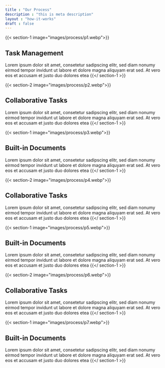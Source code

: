 ```yaml
---
title : "Our Process"
description : "this is meta description"
layout : "how-it-works"
draft : false
---
```


{{< section-1 image="images/process/p1.webp">}}
## Task **Management**
Lorem ipsum dolor sit amet, consetetur sadipscing elitr, sed diam nonumy eirmod tempor invidunt ut labore et dolore magna aliquyam erat sed. At vero eos et accusam et justo duo dolores etea
{{</ section-1 >}}

{{< section-2 image="images/process/p2.webp">}}
## Collaborative **Tasks**
Lorem ipsum dolor sit amet, consetetur sadipscing elitr, sed diam nonumy eirmod tempor invidunt ut labore et dolore magna aliquyam erat sed. At vero eos et accusam et justo duo dolores etea
{{</ section-1 >}}

{{< section-1 image="images/process/p3.webp">}}
## Built-in **Documents**
Lorem ipsum dolor sit amet, consetetur sadipscing elitr, sed diam nonumy eirmod tempor invidunt ut labore et dolore magna aliquyam erat sed. At vero eos et accusam et justo duo dolores etea
{{</ section-1 >}}

{{< section-2 image="images/process/p4.webp">}}
## Collaborative **Tasks**
Lorem ipsum dolor sit amet, consetetur sadipscing elitr, sed diam nonumy eirmod tempor invidunt ut labore et dolore magna aliquyam erat sed. At vero eos et accusam et justo duo dolores etea
{{</ section-1 >}}

{{< section-1 image="images/process/p5.webp">}}
## Built-in **Documents**
Lorem ipsum dolor sit amet, consetetur sadipscing elitr, sed diam nonumy eirmod tempor invidunt ut labore et dolore magna aliquyam erat sed. At vero eos et accusam et justo duo dolores etea
{{</ section-1 >}}

{{< section-2 image="images/process/p6.webp">}}
## Collaborative **Tasks**
Lorem ipsum dolor sit amet, consetetur sadipscing elitr, sed diam nonumy eirmod tempor invidunt ut labore et dolore magna aliquyam erat sed. At vero eos et accusam et justo duo dolores etea
{{</ section-1 >}}

{{< section-1 image="images/process/p7.webp">}}
## Built-in **Documents**
Lorem ipsum dolor sit amet, consetetur sadipscing elitr, sed diam nonumy eirmod tempor invidunt ut labore et dolore magna aliquyam erat sed. At vero eos et accusam et justo duo dolores etea
{{</ section-1 >}}